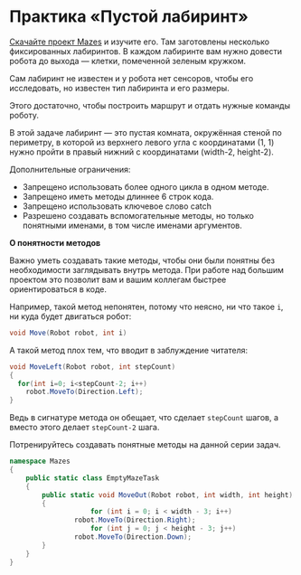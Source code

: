 # Практика «Пустой лабиринт»

[Скачайте проект Mazes](Mazes.zip) и изучите его. Там заготовлены несколько фиксированных лабиринтов. В каждом лабиринте вам нужно довести робота до выхода — клетки, помеченной зеленым кружком.

Сам лабиринт не известен и у робота нет сенсоров, чтобы его исследовать, но известен тип лабиринта и его размеры.

Этого достаточно, чтобы построить маршрут и отдать нужные команды роботу.

В этой задаче лабиринт — это пустая комната, окружённая стеной по периметру, в которой из верхнего левого угла с координатами (1, 1) нужно пройти в правый нижний с координатами (width-2, height-2).

Дополнительные ограничения:
- Запрещено использовать более одного цикла в одном методе.
- Запрещено иметь методы длиннее 6 строк кода.
- Запрещено использовать ключевое слово catch
- Разрешено создавать вспомогательные методы, но только понятными именами, в том числе именами аргументов.

**О понятности методов**

Важно уметь создавать такие методы, чтобы они были понятны без необходимости заглядывать внутрь метода. При работе над большим проектом это позволит вам и вашим коллегам быстрее ориентироваться в коде.

Например, такой метод непонятен, потому что неясно, ни что такое `i`, ни куда будет двигаться робот:

```cs
void Move(Robot robot, int i)
```

А такой метод плох тем, что вводит в заблуждение читателя:

```cs
void MoveLeft(Robot robot, int stepCount)
{
  for(int i=0; i<stepCount-2; i++)
	robot.MoveTo(Direction.Left);
}
```

Ведь в сигнатуре метода он обещает, что сделает `stepCount` шагов, а вместо этого делает `stepCount-2` шага.

Потренируйтесь создавать понятные методы на данной серии задач.
```cs
namespace Mazes
{
	public static class EmptyMazeTask
	{
		public static void MoveOut(Robot robot, int width, int height)
		{
            		for (int i = 0; i < width - 3; i++)
				robot.MoveTo(Direction.Right);
            		for (int j = 0; j < height - 3; j++)
				robot.MoveTo(Direction.Down);
		}
	}
}
```
